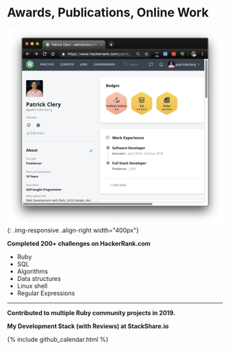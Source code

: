 # <i class="fas fa-medal"></i> Awards, Publications, Online Work

![Awards](/assets/images/resume/hackerrank.jpg){: .img-responsive .align-right width="400px"}


<i class="fab fa-hackerrank"></i> **Completed 200+ challenges on HackerRank.com** <a href="https://www.hackerrank.com/patrickclery" target="_blank"><i class="fa fa-external-link-alt"></i></a>

<ul class="fa-ul">  
    <li><i class="fa fa-li fa-gem"></i>Ruby</li>
    <li><i class="fa fa-li fa-database"></i>SQL</li>
    <li><i class="fas fa-li fa-sort-numeric-down"></i>Algorithms</li>
    <li><i class="fa fa-li fa-atom"></i>Data structures</li>
    <li><i class="fab fa-li fa-linux"></i>Linux shell</li>
    <li><i class="fa fa-li fa-laptop-code"></i>Regular Expressions</li>
</ul>

<div style="clear: right;"></div>

***
<div class="pagebreak"></div>

<i class="fab fa-github"></i> **Contributed to multiple Ruby community projects in 2019.**  <a href="https://www.github.com/patrickclery" target="_blank"><i class="fa fa-external-link-alt"></i></a>

<i class="fas fa-pen-alt"></i> **My Development Stack (with Reviews) at StackShare.io** <a href="https://www.github.com/patrickclery" target="_blank"><i class="fa fa-external-link-alt"></i></a>

{% include github_calendar.html %}

<div style="clear: right;"></div>
